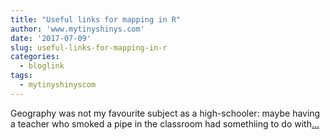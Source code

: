 ```yaml
---
title: "Useful links for mapping in R"
author: 'www.mytinyshinys.com'
date: '2017-07-09'
slug: useful-links-for-mapping-in-r
categories:
  - bloglink
tags:
  - mytinyshinyscom
---
```


Geography was not my favourite subject as a high-schooler: maybe having a teacher who smoked a pipe in the classroom had somethiing to do with[... <i class="fas fa-external-link-alt"></i>](https://www.mytinyshinys.com/2017/07/09/mapl/)

